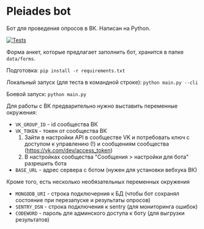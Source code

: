 # Pleiades bot

Бот для проведения опросов в ВК. 
Написан на Python. 

[![Tests](https://github.com/avidale/pleiades-bot/actions/workflows/test_and_deploy.yaml/badge.svg?branch=master)](https://github.com/avidale/pleiades-bot/actions/workflows/test_and_deploy.yaml)

Форма анкет, которые предлагает заполнить бот, хранится в папке `data/forms`.

Подготовка: 
```pip install -r requirements.txt```

Локальный запуск (для теста в командной строке): 
```python main.py --cli```

Боевой запуск:
```python main.py```

Для работы с ВК предварительно нужно выставить переменные окружения:
- `VK_GROUP_ID` - id сообщества ВК
- `VK_TOKEN` - токен от сообщества ВК
    1. Зайти в настройки API в сообществе VK и потребовать ключ 
    с доступом к управлению (!) и сообщениям сообщества (https://vk.com/dev/access_token)
    1. В настройках сообщества "Сообщения > настройки для бота" разрешить бота
- `BASE_URL` - адрес сервера с ботом (нужен для установки вебхука ВК)

Кроме того, есть несколько необязательных переменных окружения
- `MONGODB_URI` - строка подключерния к БД 
 (чтобы бот сохранял состояние при перезапуске и результаты опросов)
- `SENTRY_DSN` - строка подключения к sentry (для мониторинга ошибок)
- `CODEWORD` - пароль для админского доступа к боту (для выгрузки результатов)
